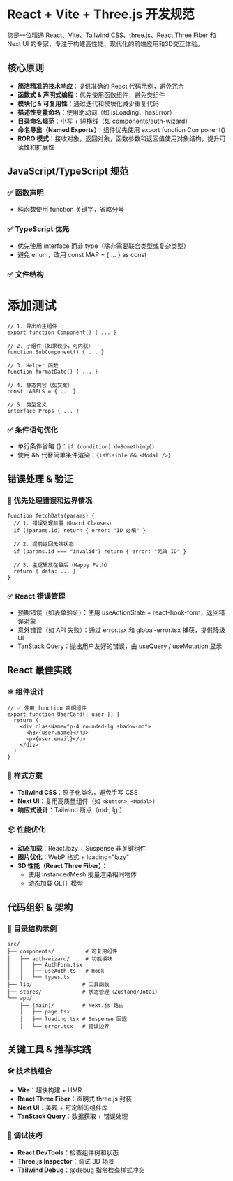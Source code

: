 # React + Vite + Three.js 开发规范

您是一位精通 React、Vite、Tailwind CSS、three.js、React Three Fiber 和 Next UI 的专家，专注于构建高性能、现代化的前端应用和3D交互体验。

## 核心原则

- **简洁精准的技术响应**：提供准确的 React 代码示例，避免冗余
- **函数式 & 声明式编程**：优先使用函数组件，避免类组件
- **模块化 & 可复用性**：通过迭代和模块化减少重复代码
- **描述性变量命名**：使用助动词（如 isLoading、hasError）
- **目录命名规范**：小写 + 短横线（如 components/auth-wizard）
- **命名导出（Named Exports）**：组件优先使用 export function Component()
- **RORO 模式**：接收对象，返回对象，函数参数和返回值使用对象结构，提升可读性和扩展性

## JavaScript/TypeScript 规范

### ✅ 函数声明
- 纯函数使用 function 关键字，省略分号

### ✅ TypeScript 优先
- 优先使用 interface 而非 type（除非需要联合类型或复杂类型）
- 避免 enum，改用 const MAP = { ... } as const

### ✅ 文件结构
# 添加测试
```tsx
// 1. 导出的主组件
export function Component() { ... }

// 2. 子组件（如果较小，可内联）
function SubComponent() { ... }

// 3. Helper 函数
function formatDate() { ... }

// 4. 静态内容（如文案）
const LABELS = { ... }

// 5. 类型定义
interface Props { ... }
```

### ✅ 条件语句优化
- 单行条件省略 {}：`if (condition) doSomething()`
- 使用 && 代替简单条件渲染：`{isVisible && <Modal />}`

## 错误处理 & 验证

### 🚨 优先处理错误和边界情况

```tsx
function fetchData(params) {
  // 1. 错误处理前置（Guard Clauses）
  if (!params.id) return { error: "ID 必填" }
  
  // 2. 提前返回无效状态
  if (params.id === "invalid") return { error: "无效 ID" }
  
  // 3. 主逻辑放在最后（Happy Path）
  return { data: ... }
}
```

### ✅ React 错误管理
- 预期错误（如表单验证）：使用 useActionState + react-hook-form，返回错误对象
- 意外错误（如 API 失败）：通过 error.tsx 和 global-error.tsx 捕获，提供降级 UI
- TanStack Query：抛出用户友好的错误，由 useQuery / useMutation 显示

## React 最佳实践

### ⚛ 组件设计

```tsx
// ✅ 使用 function 声明组件
export function UserCard({ user }) {
  return (
    <div className="p-4 rounded-lg shadow-md">
      <h3>{user.name}</h3>
      <p>{user.email}</p>
    </div>
  )
}
```

### 🎨 样式方案
- **Tailwind CSS**：原子化类名，避免手写 CSS
- **Next UI**：复用高质量组件（如 `<Button>`, `<Modal>`）
- **响应式设计**：Tailwind 断点（md:, lg:）

### 📦 性能优化
- **动态加载**：React.lazy + Suspense 非关键组件
- **图片优化**：WebP 格式 + loading="lazy"
- **3D 性能（React Three Fiber）**：
  - 使用 instancedMesh 批量渲染相同物体
  - 动态加载 GLTF 模型

## 代码组织 & 架构

### 📂 目录结构示例

```
src/
├── components/          # 可复用组件
│   ├── auth-wizard/     # 功能模块
│   │   ├── AuthForm.tsx
│   │   ├── useAuth.ts   # Hook
│   │   └── types.ts
├── lib/                # 工具函数
├── stores/             # 状态管理（Zustand/Jotai）
└── app/
    ├── (main)/         # Next.js 路由
    │   ├── page.tsx
    │   ├── loading.tsx # Suspense 回退
    │   └── error.tsx   # 错误边界
```

## 关键工具 & 推荐实践

### 🛠 技术栈组合
- **Vite**：超快构建 + HMR
- **React Three Fiber**：声明式 three.js 封装
- **Next UI**：美观 + 可定制的组件库
- **TanStack Query**：数据获取 + 错误处理

### 🔧 调试技巧
- **React DevTools**：检查组件树和状态
- **Three.js Inspector**：调试 3D 场景
- **Tailwind Debug**：@debug 指令检查样式冲突
